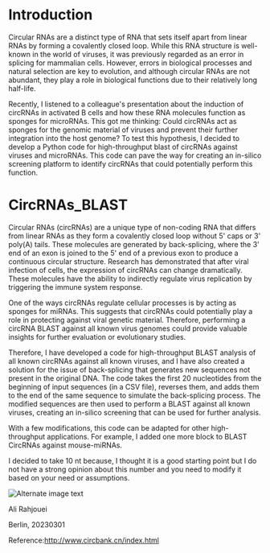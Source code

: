 # Introduction

Circular RNAs are a distinct type of RNA that sets itself apart from linear RNAs by forming a covalently closed loop. While this RNA structure is well-known in the world of viruses, it was previously regarded as an error in splicing for mammalian cells. However, errors in biological processes and natural selection are key to evolution, and although circular RNAs are not abundant, they play a role in biological functions due to their relatively long half-life.

Recently, I listened to a colleague's presentation about the induction of circRNAs in activated B cells and how these RNA molecules function as sponges for microRNAs. This got me thinking: Could circRNAs act as sponges for the genomic material of viruses and prevent their further integration into the host genome? To test this hypothesis, I decided to develop a Python code for high-throughput blast of circRNAs against viruses and microRNAs. This code can pave the way for creating an in-silico screening platform to identify circRNAs that could potentially perform this function.

# CircRNAs_BLAST

Circular RNAs (circRNAs) are a unique type of non-coding RNA that differs from linear RNAs as they form a covalently closed loop without 5' caps or 3' poly(A) tails. These molecules are generated by back-splicing, where the 3' end of an exon is joined to the 5' end of a previous exon to produce a continuous circular structure. Research has demonstrated that after viral infection of cells, the expression of circRNAs can change dramatically. These molecules have the ability to indirectly regulate virus replication by triggering the immune system response.

One of the ways circRNAs regulate cellular processes is by acting as sponges for miRNAs. This suggests that circRNAs could potentially play a role in protecting against viral genetic material. Therefore, performing a circRNA BLAST against all known virus genomes could provide valuable insights for further evaluation or evolutionary studies.

Therefore, I have developed a code for high-throughput BLAST analysis of all known circRNAs against all known viruses, and I have also created a solution for the issue of back-splicing that generates new sequences not present in the original DNA. The code takes the first 20 nucleotides from the beginning of input sequences (in a CSV file), reverses them, and adds them to the end of the same sequence to simulate the back-splicing process. The modified sequences are then used to perform a BLAST against all known viruses, creating an in-silico screening that can be used for further analysis.

With a few modifications, this code can be adapted for other high-throughput applications. For example, I added one more block to BLAST CircRNAs against mouse-miRNAs.

I decided to take 10 nt because, I thought it is a good starting point but I do not have a strong opinion about this number and you need to modify it based on your need or assumptions.


![Alternate image text](https://db3pap006files.storage.live.com/y4m2yUumGhnQ5o6SdMHvkjD6vSWOuJPSr6IoEjS2lX7jYgKmm9cgmvWIpoOyXbxZbmCPX0gCJE0OqHZnvl7TxVbmeU3bofo6haHYX9a2Ws-WXX4l8HHWw1cN4BrkwJblP0vF-rTm7RF4bGaKDGu7WUQ3d_qNmrMJQMPoNBymj6kWhkZVnwKDvns0CssO4nhBLKT?width=660&height=440&cropmode=none)


Ali Rahjouei

Berlin, 20230301

Reference:http://www.circbank.cn/index.html
